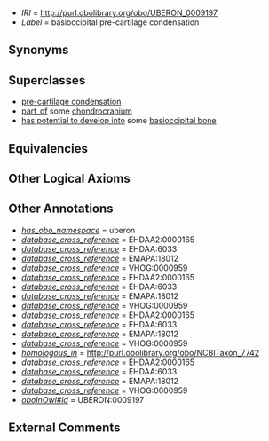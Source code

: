  * *IRI* = http://purl.obolibrary.org/obo/UBERON_0009197
 * *Label* = basioccipital pre-cartilage condensation

## Synonyms


## Superclasses

 * [pre-cartilage condensation](../../UBERON/66/UBERON_0005866.md)
 * [part_of](../../BFO/50/BFO_0000050.md) some [chondrocranium](../../UBERON/41/UBERON_0002241.md)
 * [has potential to develop into](../../RO/87/RO_0002387.md) some [basioccipital bone](../../UBERON/92/UBERON_0001692.md)

## Equivalencies


## Other Logical Axioms


## Other Annotations

 * *[has_obo_namespace](../../ce/oboInOwl#hasOBONamespace.md)* = uberon
 * *[database_cross_reference](../../ef/oboInOwl#hasDbXref.md)* = EHDAA2:0000165
 * *[database_cross_reference](../../ef/oboInOwl#hasDbXref.md)* = EHDAA:6033
 * *[database_cross_reference](../../ef/oboInOwl#hasDbXref.md)* = EMAPA:18012
 * *[database_cross_reference](../../ef/oboInOwl#hasDbXref.md)* = VHOG:0000959
 * *[database_cross_reference](../../ef/oboInOwl#hasDbXref.md)* = EHDAA2:0000165
 * *[database_cross_reference](../../ef/oboInOwl#hasDbXref.md)* = EHDAA:6033
 * *[database_cross_reference](../../ef/oboInOwl#hasDbXref.md)* = EMAPA:18012
 * *[database_cross_reference](../../ef/oboInOwl#hasDbXref.md)* = VHOG:0000959
 * *[database_cross_reference](../../ef/oboInOwl#hasDbXref.md)* = EHDAA2:0000165
 * *[database_cross_reference](../../ef/oboInOwl#hasDbXref.md)* = EHDAA:6033
 * *[database_cross_reference](../../ef/oboInOwl#hasDbXref.md)* = EMAPA:18012
 * *[database_cross_reference](../../ef/oboInOwl#hasDbXref.md)* = VHOG:0000959
 * *[homologous_in](../../core#homologous/in/core#homologous_in.md)* = http://purl.obolibrary.org/obo/NCBITaxon_7742
 * *[database_cross_reference](../../ef/oboInOwl#hasDbXref.md)* = EHDAA2:0000165
 * *[database_cross_reference](../../ef/oboInOwl#hasDbXref.md)* = EHDAA:6033
 * *[database_cross_reference](../../ef/oboInOwl#hasDbXref.md)* = EMAPA:18012
 * *[database_cross_reference](../../ef/oboInOwl#hasDbXref.md)* = VHOG:0000959
 * *[oboInOwl#id](../../id/oboInOwl#id.md)* = UBERON:0009197

## External Comments

